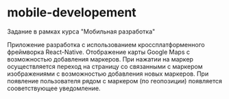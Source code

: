 # mobile-developement
Задание в рамках курса "Мобильная разработка"

Приложение разработка с использованием кроссплатформенного фреймворка React-Native.
Отображение карты Google Maps с возможностью добавления маркеров. 
При нажатии на маркер осуществляется переход на страницу со связанными с маркером изображениями с возможностью добавления новых маркеров. 
При появление пользователя рядом с маркером (по геопозиции) появляется сооветствующее уведомление.
